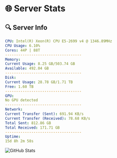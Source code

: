 # 🌐 Server Stats
## 🔍 Server Info
```yaml
CPU: Intel(R) Xeon(R) CPU E5-2699 v4 @ 1346.89MHz
CPU Usage: 6.10%
Cores: 44P | 88T
-----------------------------------
Memory:
Current Usage: 8.25 GB/503.74 GB
Available: 492.04 GB
-----------------------------------
Disk:
Current Usage: 28.78 GB/1.71 TB
Free: 1.60 TB
-----------------------------------
GPU:
No GPU detected
-----------------------------------
Network:
Current Transfer (Sent): 691.94 KB/s
Current Transfer (Received): 78.68 KB/s
Total Sent: 812.86 GB
Total Received: 171.71 GB
-----------------------------------
Uptime:
15d 8h 2m 58s
```
![GitHub Stats](https://img.shields.io/badge/Updated-2025-05-05_01:11:46-blue)